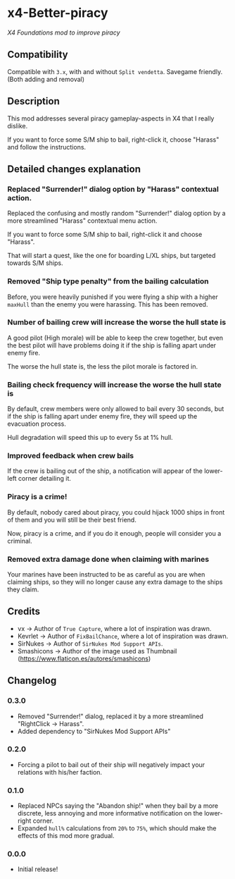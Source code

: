 # x4-Better-piracy
_X4 Foundations mod to improve piracy_

## Compatibility
Compatible with `3.x`, with and without `Split vendetta`.
Savegame friendly. (Both adding and removal)

## Description
This mod addresses several piracy gameplay-aspects in X4 that I really dislike.

If you want to force some S/M ship to bail, right-click it, choose "Harass" and follow the instructions.

## Detailed changes explanation

### Replaced "Surrender!" dialog option by "Harass" contextual action.
Replaced the confusing and mostly random "Surrender!" dialog option by a more streamlined "Harass" contextual menu action.

If you want to force some S/M ship to bail, right-click it and choose "Harass".

That will start a quest, like the one for boarding L/XL ships, but targeted towards S/M ships.

### Removed "Ship type penalty" from the bailing calculation
Before, you were heavily punished if you were flying a ship with a higher `maxHull` than the enemy you were harassing.
This has been removed.

### Number of bailing crew will increase the worse the hull state is
A good pilot (High morale) will be able to keep the crew together, but even the best pilot will have problems doing it if the ship is falling apart under enemy fire.

The worse the hull state is, the less the pilot morale is factored in.

### Bailing check frequency will increase the worse the hull state is
By default, crew members were only allowed to bail every 30 seconds, but if the ship is falling apart under enemy fire, they will speed up the evacuation process.

Hull degradation will speed this up to every 5s at 1% hull.

### Improved feedback when crew bails
If the crew is bailing out of the ship, a notification will appear of the lower-left corner detailing it.

### Piracy is a crime!
By default, nobody cared about piracy, you could hijack 1000 ships in front of them and you will still be their best friend.

Now, piracy is a crime, and if you do it enough, people will consider you a criminal.

### Removed extra damage done when claiming with marines
Your marines have been instructed to be as careful as you are when claiming ships, so they will no longer cause any extra damage to the ships they claim. 

## Credits
 - vx -> Author of `True Capture`, where a lot of inspiration was drawn.
 - Kevrlet -> Author of `FixBailChance`, where a lot of inspiration was drawn.
 - SirNukes -> Author of `SirNukes Mod Support APIs`.
 - Smashicons -> Author of the image used as Thumbnail (https://www.flaticon.es/autores/smashicons)

## Changelog
### 0.3.0
 - Removed "Surrender!" dialog, replaced it by a more streamlined "RightClick -> Harass".
 - Added dependency to "SirNukes Mod Support APIs"
### 0.2.0
 - Forcing a pilot to bail out of their ship will negatively impact your relations with his/her faction.
### 0.1.0
 - Replaced NPCs saying the "Abandon ship!" when they bail by a more discrete, less annoying and more informative notification on the lower-right corner.
 - Expanded `hull%` calculations from `20%` to `75%`, which should make the effects of this mod more gradual.
### 0.0.0
 - Initial release!
 
